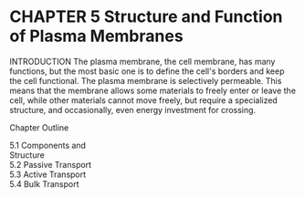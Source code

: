 # CHAPTER 5 Structure and Function of Plasma Membranes

INTRODUCTION The plasma membrane, the cell membrane, has many functions, but the most basic one is to define the cell's borders and keep the cell functional. The plasma membrane is selectively permeable. This means that the membrane allows some materials to freely enter or leave the cell, while other materials cannot move freely, but require a specialized structure, and occasionally, even energy investment for crossing.

Chapter Outline

5.1 Components and   
Structure   
5.2 Passive Transport   
5.3 Active Transport   
5.4 Bulk Transport